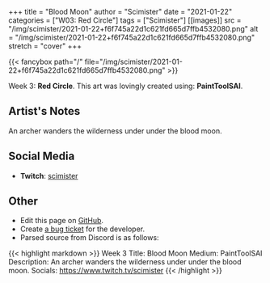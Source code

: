 +++
title =       "Blood Moon"
author =      "Scimister"
date =        "2021-01-22"
categories =  ["W03: Red Circle"]
tags =        ["Scimister"]
[[images]]
                      src = "/img/scimister/2021-01-22+f6f745a22d1c621fd665d7ffb4532080.png"
                      alt = "/img/scimister/2021-01-22+f6f745a22d1c621fd665d7ffb4532080.png"
                      stretch = "cover"
+++


{{< fancybox path="/" file="/img/scimister/2021-01-22+f6f745a22d1c621fd665d7ffb4532080.png" >}}


Week 3: **Red Circle**. This art was lovingly created using: **PaintToolSAI**.

## Artist's Notes

An archer wanders the wilderness under under the blood moon.

## Social Media

- **Twitch**: [scimister]()


## Other

- Edit this page on [GitHub](https://github.com/teaminkling/web-refresh/edit/main/blog/content/blog/scimister-week-3-c664.md).
- Create [a bug ticket](https://github.com/teaminkling/web-refresh/issues/new?assignees=&labels=bug&template=problem-report.md&title=) for the developer.
- Parsed source from Discord is as follows:

{{< highlight markdown >}}
Week 3
Title: Blood Moon
Medium: PaintToolSAI
Description: An archer wanders the wilderness under under the blood moon.
Socials: https://www.twitch.tv/scimister
{{< /highlight >}}